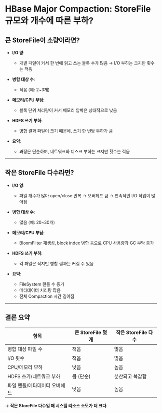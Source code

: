 
# HBase Major Compaction: StoreFile 규모와 개수에 따른 부하?

## 큰 StoreFile이 소량이라면?

- **I/O 양**:
  - 개별 파일이 커서 한 번에 읽고 쓰는 블록 수가 많음
    → I/O 부하는 크지만 횟수는 적음

- **병합 대상 수**:
  - 적음 (예: 2~3개)

- **메모리/CPU 부담**:
  - 블록 단위 처리량이 커서 메모리 압박은 상대적으로 낮음

- **HDFS 쓰기 부하**:
  - 병합 결과 파일이 크기 때문에, 쓰기 한 번당 부하가 큼

- **요약**:
  - 과정은 단순하며, 네트워크와 디스크 부하는 크지만 횟수는 적음

---

## 작은 StoreFile 다수라면?

- **I/O 양**:
  - 파일 개수가 많아 open/close 반복 → 오버헤드 큼
    → 연속적인 I/O 작업이 많아짐

- **병합 대상 수**:
  - 많음 (예: 20~30개)

- **메모리/CPU 부담**:
  - BloomFilter 재생성, block index 병합 등으로 CPU 사용량과 GC 부담 증가

- **HDFS 쓰기 부하**:
  - 각 파일은 작지만 병합 결과는 커질 수 있음

- **요약**:
  - FileSystem 핸들 수 증가
  - 메타데이터 처리량 많음
  - 전체 Compaction 시간 길어짐

---

## 결론 요약

| 항목                     | 큰 StoreFile 몇 개 | 작은 StoreFile 다수 |
|------------------------|-------------------|---------------------|
| 병합 대상 파일 수           | 적음                | 많음                |
| I/O 횟수                | 적음                | 많음                |
| CPU/메모리 부하          | 낮음                | 높음                |
| HDFS 쓰기/네트워크 부하     | 큼 (단순)           | 분산되고 복잡함       |
| 파일 핸들/메타데이터 오버헤드 | 낮음                | 높음                |

**→ 작은 StoreFile 다수일 때 시스템 리소스 소모가 더 크다.**
